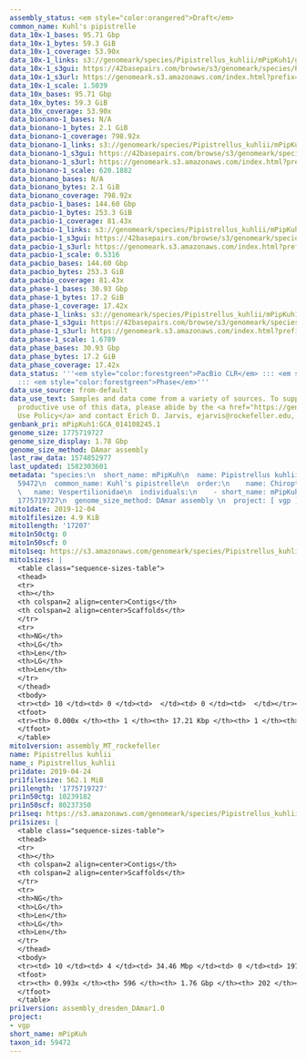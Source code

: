 ```yaml
---
assembly_status: <em style="color:orangered">Draft</em>
common_name: Kuhl's pipistrelle
data_10x-1_bases: 95.71 Gbp
data_10x-1_bytes: 59.3 GiB
data_10x-1_coverage: 53.90x
data_10x-1_links: s3://genomeark/species/Pipistrellus_kuhlii/mPipKuh1/genomic_data/10x/<br>
data_10x-1_s3gui: https://42basepairs.com/browse/s3/genomeark/species/Pipistrellus_kuhlii/mPipKuh1/genomic_data/10x/
data_10x-1_s3url: https://genomeark.s3.amazonaws.com/index.html?prefix=species/Pipistrellus_kuhlii/mPipKuh1/genomic_data/10x/
data_10x-1_scale: 1.5039
data_10x_bases: 95.71 Gbp
data_10x_bytes: 59.3 GiB
data_10x_coverage: 53.90x
data_bionano-1_bases: N/A
data_bionano-1_bytes: 2.1 GiB
data_bionano-1_coverage: 798.92x
data_bionano-1_links: s3://genomeark/species/Pipistrellus_kuhlii/mPipKuh1/genomic_data/bionano/<br>
data_bionano-1_s3gui: https://42basepairs.com/browse/s3/genomeark/species/Pipistrellus_kuhlii/mPipKuh1/genomic_data/bionano/
data_bionano-1_s3url: https://genomeark.s3.amazonaws.com/index.html?prefix=species/Pipistrellus_kuhlii/mPipKuh1/genomic_data/bionano/
data_bionano-1_scale: 620.1882
data_bionano_bases: N/A
data_bionano_bytes: 2.1 GiB
data_bionano_coverage: 798.92x
data_pacbio-1_bases: 144.60 Gbp
data_pacbio-1_bytes: 253.3 GiB
data_pacbio-1_coverage: 81.43x
data_pacbio-1_links: s3://genomeark/species/Pipistrellus_kuhlii/mPipKuh1/genomic_data/pacbio/<br>
data_pacbio-1_s3gui: https://42basepairs.com/browse/s3/genomeark/species/Pipistrellus_kuhlii/mPipKuh1/genomic_data/pacbio/
data_pacbio-1_s3url: https://genomeark.s3.amazonaws.com/index.html?prefix=species/Pipistrellus_kuhlii/mPipKuh1/genomic_data/pacbio/
data_pacbio-1_scale: 0.5316
data_pacbio_bases: 144.60 Gbp
data_pacbio_bytes: 253.3 GiB
data_pacbio_coverage: 81.43x
data_phase-1_bases: 30.93 Gbp
data_phase-1_bytes: 17.2 GiB
data_phase-1_coverage: 17.42x
data_phase-1_links: s3://genomeark/species/Pipistrellus_kuhlii/mPipKuh1/genomic_data/phase/<br>
data_phase-1_s3gui: https://42basepairs.com/browse/s3/genomeark/species/Pipistrellus_kuhlii/mPipKuh1/genomic_data/phase/
data_phase-1_s3url: https://genomeark.s3.amazonaws.com/index.html?prefix=species/Pipistrellus_kuhlii/mPipKuh1/genomic_data/phase/
data_phase-1_scale: 1.6789
data_phase_bases: 30.93 Gbp
data_phase_bytes: 17.2 GiB
data_phase_coverage: 17.42x
data_status: '''<em style="color:forestgreen">PacBio CLR</em> ::: <em style="color:forestgreen">10x</em>
  ::: <em style="color:forestgreen">Phase</em>'''
data_use_source: from-default
data_use_text: Samples and data come from a variety of sources. To support fair and
  productive use of this data, please abide by the <a href="https://genome10k.soe.ucsc.edu/data-use-policies/">Data
  Use Policy</a> and contact Erich D. Jarvis, ejarvis@rockefeller.edu, with any questions.
genbank_pri: mPipKuh1:GCA_014108245.1
genome_size: 1775719727
genome_size_display: 1.78 Gbp
genome_size_method: DAmar assembly
last_raw_data: 1574852977
last_updated: 1582303601
metadata: "species:\n  short_name: mPipKuh\n  name: Pipistrellus kuhlii\n  taxon_id:
  59472\n  common_name: Kuhl's pipistrelle\n  order:\n    name: Chiroptera\n  family:\n
  \   name: Vespertilionidae\n  individuals:\n    - short_name: mPipKuh1\n  genome_size:
  1775719727\n  genome_size_method: DAmar assembly \n  project: [ vgp ]\n"
mito1date: 2019-12-04
mito1filesize: 4.9 KiB
mito1length: '17207'
mito1n50ctg: 0
mito1n50scf: 0
mito1seq: https://s3.amazonaws.com/genomeark/species/Pipistrellus_kuhlii/mPipKuh1/assembly_MT_rockefeller/mPipKuh1.MT.20191204.fasta.gz
mito1sizes: |
  <table class="sequence-sizes-table">
  <thead>
  <tr>
  <th></th>
  <th colspan=2 align=center>Contigs</th>
  <th colspan=2 align=center>Scaffolds</th>
  </tr>
  <tr>
  <th>NG</th>
  <th>LG</th>
  <th>Len</th>
  <th>LG</th>
  <th>Len</th>
  </tr>
  </thead>
  <tbody>
  <tr><td> 10 </td><td> 0 </td><td>  </td><td> 0 </td><td>  </td></tr><tr><td> 20 </td><td> 0 </td><td>  </td><td> 0 </td><td>  </td></tr><tr><td> 30 </td><td> 0 </td><td>  </td><td> 0 </td><td>  </td></tr><tr><td> 40 </td><td> 0 </td><td>  </td><td> 0 </td><td>  </td></tr><tr style="background-color:#cccccc;"><td> 50 </td><td> 0 </td><td style="background-color:#ff8888;">  </td><td> 0 </td><td style="background-color:#ff8888;">  </td></tr><tr><td> 60 </td><td> 0 </td><td>  </td><td> 0 </td><td>  </td></tr><tr><td> 70 </td><td> 0 </td><td>  </td><td> 0 </td><td>  </td></tr><tr><td> 80 </td><td> 0 </td><td>  </td><td> 0 </td><td>  </td></tr><tr><td> 90 </td><td> 0 </td><td>  </td><td> 0 </td><td>  </td></tr><tr><td> 100 </td><td> 0 </td><td>  </td><td> 0 </td><td>  </td></tr></tbody>
  <tfoot>
  <tr><th> 0.000x </th><th> 1 </th><th> 17.21 Kbp </th><th> 1 </th><th> 17.21 Kbp </th></tr>
  </tfoot>
  </table>
mito1version: assembly_MT_rockefeller
name: Pipistrellus kuhlii
name_: Pipistrellus_kuhlii
pri1date: 2019-04-24
pri1filesize: 562.1 MiB
pri1length: '1775719727'
pri1n50ctg: 10239182
pri1n50scf: 80237350
pri1seq: https://s3.amazonaws.com/genomeark/species/Pipistrellus_kuhlii/mPipKuh1/assembly_dresden_DAmar1.0/mPipKuh1.pri.asm.20190424.fasta.gz
pri1sizes: |
  <table class="sequence-sizes-table">
  <thead>
  <tr>
  <th></th>
  <th colspan=2 align=center>Contigs</th>
  <th colspan=2 align=center>Scaffolds</th>
  </tr>
  <tr>
  <th>NG</th>
  <th>LG</th>
  <th>Len</th>
  <th>LG</th>
  <th>Len</th>
  </tr>
  </thead>
  <tbody>
  <tr><td> 10 </td><td> 4 </td><td> 34.46 Mbp </td><td> 0 </td><td> 197.21 Mbp </td></tr><tr><td> 20 </td><td> 9 </td><td> 28.49 Mbp </td><td> 1 </td><td> 189.23 Mbp </td></tr><tr><td> 30 </td><td> 18 </td><td> 18.93 Mbp </td><td> 2 </td><td> 187.11 Mbp </td></tr><tr><td> 40 </td><td> 28 </td><td> 14.71 Mbp </td><td> 4 </td><td> 83.51 Mbp </td></tr><tr style="background-color:#cccccc;"><td> 50 </td><td> 43 </td><td style="background-color:#88ff88;"> 10.24 Mbp </td><td> 6 </td><td style="background-color:#88ff88;"> 80.24 Mbp </td></tr><tr><td> 60 </td><td> 61 </td><td> 8.52 Mbp </td><td> 9 </td><td> 57.45 Mbp </td></tr><tr><td> 70 </td><td> 88 </td><td> 5.20 Mbp </td><td> 12 </td><td> 51.07 Mbp </td></tr><tr><td> 80 </td><td> 132 </td><td> 3.14 Mbp </td><td> 16 </td><td> 30.60 Mbp </td></tr><tr><td> 90 </td><td> 219 </td><td> 1.25 Mbp </td><td> 30 </td><td> 6.78 Mbp </td></tr><tr><td> 100 </td><td> 0 </td><td>  </td><td> 201 </td><td> 19.24 Kbp </td></tr></tbody>
  <tfoot>
  <tr><th> 0.993x </th><th> 596 </th><th> 1.76 Gbp </th><th> 202 </th><th> 1.78 Gbp </th></tr>
  </tfoot>
  </table>
pri1version: assembly_dresden_DAmar1.0
project:
- vgp
short_name: mPipKuh
taxon_id: 59472
---
```

